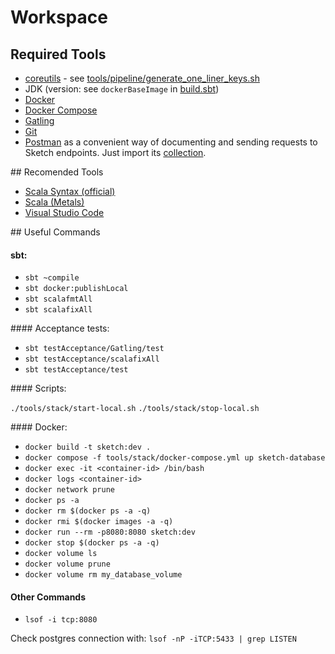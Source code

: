 # Workspace

## Required Tools

- [coreutils](https://www.gnu.org/software/coreutils/) - see [tools/pipeline/generate_one_liner_keys.sh](../tools/pipeline/generate_one_liner_keys.sh)
- JDK (version: see `dockerBaseImage` in [build.sbt](../build.sbt))
- [Docker](https://www.docker.com/)
- [Docker Compose](https://docs.docker.com/compose/)
- [Gatling](https://docs.gatling.io/tutorials/scripting-intro/)
- [Git](https://git-scm.com/)
- [Postman](https://www.postman.com/) as a convenient way of documenting and sending requests to Sketch endpoints. Just import its [collection](Sketch.postman_collection.json).


## Recomended Tools

- [Scala Syntax (official)](https://marketplace.visualstudio.com/items?itemName=scala-lang.scala)
- [Scala (Metals)](https://marketplace.visualstudio.com/items?itemName=scalameta.metals)
- [Visual Studio Code](https://code.visualstudio.com/)

## Useful Commands

#### sbt:

- `sbt ~compile`
- `sbt docker:publishLocal`
- `sbt scalafmtAll`
- `sbt scalafixAll`

#### Acceptance tests:

- `sbt testAcceptance/Gatling/test`
- `sbt testAcceptance/scalafixAll`
- `sbt testAcceptance/test`

#### Scripts:

 `./tools/stack/start-local.sh`
 `./tools/stack/stop-local.sh`

#### Docker:

 - `docker build -t sketch:dev .`
 - `docker compose -f tools/stack/docker-compose.yml up sketch-database`
 - `docker exec -it <container-id> /bin/bash`
 - `docker logs <container-id>`
 - `docker network prune`
 - `docker ps -a`
 - `docker rm $(docker ps -a -q)`
 - `docker rmi $(docker images -a -q)`
 - `docker run --rm -p8080:8080 sketch:dev`
 - `docker stop $(docker ps -a -q)`
 - `docker volume ls`
 - `docker volume prune`
 - `docker volume rm my_database_volume`

#### Other Commands

 - `lsof -i tcp:8080`

Check postgres connection with: `lsof -nP -iTCP:5433 | grep LISTEN`
